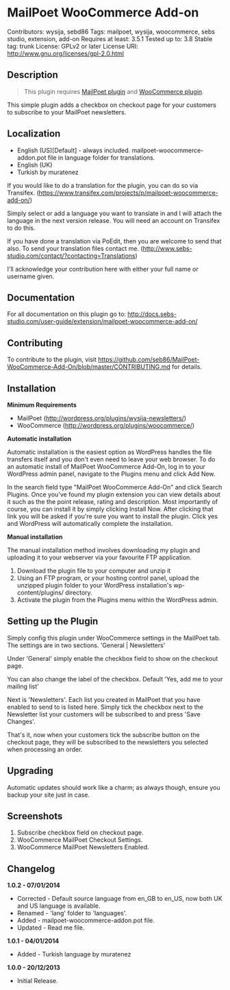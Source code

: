 # MailPoet WooCommerce Add-on

Contributors: wysija, sebd86 
Tags: mailpoet, wysija, woocommerce, sebs studio, extension, add-on 
Requires at least: 3.5.1 
Tested up to: 3.8 
Stable tag: trunk 
License: GPLv2 or later 
License URI: http://www.gnu.org/licenses/gpl-2.0.html 

## Description

> This plugin requires <a href="http://wordpress.org/plugins/wysija-newsletters/" rel="nofollow">MailPoet plugin</a> and <a href="http://wordpress.org/plugins/woocommerce/" rel="nofollow">WooCommerce plugin</a>.

This simple plugin adds a checkbox on checkout page for your customers to subscribe to your MailPoet newsletters.

## Localization
* English (US)[Default] - always included. mailpoet-woocommerce-addon.pot file in language folder for translations.
* English (UK)
* Turkish by muratenez

If you would like to do a translation for the plugin, you can do so via Transifex.  (https://www.transifex.com/projects/p/mailpoet-woocommerce-add-on/)

Simply select or add a language you want to translate in and I will attach the language in the next version release. You will need an account on Transifex to do this.

If you have done a translation via PoEdit, then you are welcome to send that also. To send your translation files contact me. (http://www.sebs-studio.com/contact/?contacting=Translations)

I'll acknowledge your contribution here with either your full name or username given.

## Documentation

For all documentation on this plugin go to: http://docs.sebs-studio.com/user-guide/extension/mailpoet-woocommerce-add-on/

## Contributing

To contribute to the plugin, visit https://github.com/seb86/MailPoet-WooCommerce-Add-On/blob/master/CONTRIBUTING.md for details.

## Installation

__Minimum Requirements__

* MailPoet (http://wordpress.org/plugins/wysija-newsletters/)
* WooCommerce (http://wordpress.org/plugins/woocommerce/)

__Automatic installation__

Automatic installation is the easiest option as WordPress handles the file transfers itself and you don't even need to leave your web browser. To do an automatic install of MailPoet WooCommerce Add-On, log in to your WordPress admin panel, navigate to the Plugins menu and click Add New.

In the search field type "MailPoet WooCommerce Add-On" and click Search Plugins. Once you've found my plugin extension you can view details about it such as the the point release, rating and description. Most importantly of course, you can install it by simply clicking Install Now. After clicking that link you will be asked if you're sure you want to install the plugin. Click yes and WordPress will automatically complete the installation.

__Manual installation__

The manual installation method involves downloading my plugin and uploading it to your webserver via your favourite FTP application.

1. Download the plugin file to your computer and unzip it
2. Using an FTP program, or your hosting control panel, upload the unzipped plugin folder to your WordPress installation's wp-content/plugins/ directory.
3. Activate the plugin from the Plugins menu within the WordPress admin.

## Setting up the Plugin

Simply config this plugin under WooCommerce settings in the MailPoet tab. The settings are in two sections. 'General | Newsletters'

Under 'General' simply enable the checkbox field to show on the checkout page.

You can also change the label of the checkbox. Default 'Yes, add me to your mailing list'

Next is 'Newsletters'. Each list you created in MailPoet that you have enabled to send to is listed here. Simply tick the checkbox next to the Newsletter list your customers will be subscribed to and press 'Save Changes'.

That's it, now when your customers tick the subscribe button on the checkout page, they will be subscribed to the newsletters you selected when processing an order.

## Upgrading

Automatic updates should work like a charm; as always though, ensure you backup your site just in case.

## Screenshots

1. Subscribe checkbox field on checkout page.
2. WooCommerce MailPoet Checkout Settings.
3. WooCommerce MailPoet Newsletters Enabled.

## Changelog

__1.0.2 - 07/01/2014__

* Corrected - Default source language from en_GB to en_US, now both UK and US language is available.
* Renamed - 'lang' folder to 'languages'.
* Added - mailpoet-woocommerce-addon.pot file.
* Updated - Read me file.

__1.0.1 - 04/01/2014__

* Added - Turkish language by muratenez

__1.0.0 - 20/12/2013__

* Initial Release.